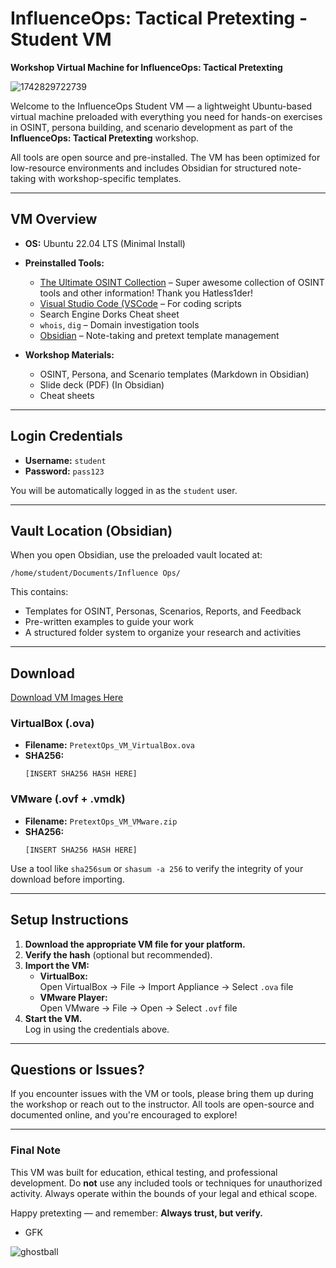 # InfluenceOps: Tactical Pretexting - Student VM  
**Workshop Virtual Machine for InfluenceOps: Tactical Pretexting**

![1742829722739](https://github.com/user-attachments/assets/3986ae7e-4e09-42c6-8168-5fc1065c84f9)


Welcome to the InfluenceOps Student VM — a lightweight Ubuntu-based virtual machine preloaded with everything you need for hands-on exercises in OSINT, persona building, and scenario development as part of the **InfluenceOps: Tactical Pretexting** workshop.

All tools are open source and pre-installed. The VM has been optimized for low-resource environments and includes Obsidian for structured note-taking with workshop-specific templates.

---

## VM Overview

- **OS:** Ubuntu 22.04 LTS (Minimal Install)
- **Preinstalled Tools:**
  - [The Ultimate OSINT Collection](https://start.me/p/DPYPMz/the-ultimate-osint-collection) – Super awesome collection of OSINT tools and other information! Thank you Hatless1der!
  - [Visual Studio Code (VSCode](https://code.visualstudio.com/) – For coding scripts
  - Search Engine Dorks Cheat sheet
  - `whois`, `dig` – Domain investigation tools
  - [Obsidian](https://obsidian.md/) – Note-taking and pretext template management
 
- **Workshop Materials:**
  - OSINT, Persona, and Scenario templates (Markdown in Obsidian)
  - Slide deck (PDF) (In Obsidian)
  - Cheat sheets

---

## Login Credentials

- **Username:** `student`  
- **Password:** `pass123`  

You will be automatically logged in as the `student` user.

---

## Vault Location (Obsidian)

When you open Obsidian, use the preloaded vault located at:

```
/home/student/Documents/Influence Ops/
```

This contains:
- Templates for OSINT, Personas, Scenarios, Reports, and Feedback
- Pre-written examples to guide your work
- A structured folder system to organize your research and activities

---

## Download 

 [Download VM Images Here](https://drive.proton.me/urls/GK9WG466HM#vLDCeqZ5A9Yo)

### **VirtualBox (.ova)**

- **Filename:** `PretextOps_VM_VirtualBox.ova`
- **SHA256:**  
  ```
  [INSERT SHA256 HASH HERE]
  ```

### **VMware (.ovf + .vmdk)**

- **Filename:** `PretextOps_VM_VMware.zip`  
- **SHA256:**  
  ```
  [INSERT SHA256 HASH HERE]
  ```

Use a tool like `sha256sum` or `shasum -a 256` to verify the integrity of your download before importing.

---

## Setup Instructions

1. **Download the appropriate VM file for your platform.**
2. **Verify the hash** (optional but recommended).
3. **Import the VM:**
   - **VirtualBox:**  
     Open VirtualBox → File → Import Appliance → Select `.ova` file
   - **VMware Player:**  
     Open VMware → File → Open → Select `.ovf` file
4. **Start the VM.**  
   Log in using the credentials above.

---

## Questions or Issues?

If you encounter issues with the VM or tools, please bring them up during the workshop or reach out to the instructor. All tools are open-source and documented online, and you're encouraged to explore!

---

###  Final Note

This VM was built for education, ethical testing, and professional development. Do **not** use any included tools or techniques for unauthorized activity. Always operate within the bounds of your legal and ethical scope.

Happy pretexting — and remember: **Always trust, but verify.**


- GFK

![ghostball](https://github.com/user-attachments/assets/92538e0f-46b7-46b8-b4f6-69d43c1d3c68)
